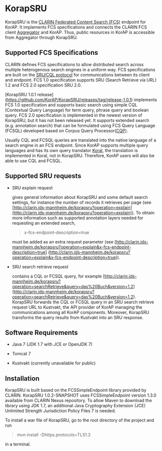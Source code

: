 # KorapSRU

KorapSRU is the [CLARIN Federated Content Search (FCS)](https://www.clarin.eu/content/federated-content-search-clarin-fcs) endpoint for KorAP. It implements FCS specifications and connects the CLARIN FCS client [Aggregator](http://weblicht.sfs.uni-tuebingen.de/Aggregator/) and KorAP. Thus, public resources in KorAP is accessible from Aggregator through KorapSRU.

## Supported FCS Specifications

CLARIN defines FCS specifications to allow distributed search across multiple heterogenous search engines in a uniform way. FCS specifications are built on the [SRU/CQL protocol](http://www.loc.gov/standards/sru/) for communications between its client and endpoint. FCS 1.0 specification supports SRU (Search Retrieve via URL) 1.2 and FCS 2.0 specification SRU 2.0. 


[KorapSRU 1.0.1 release] (https://github.com/KorAP/KorapSRU/releases/tag/release-1.0.1) implements FCS 1.0 specification and supports basic search using simple CQL (Contextual Query Language) for term query, phrase query and boolean query. FCS 2.0 specification is implemented in the newest version of KorapSRU, but it has not been released yet. It supports extended search (e.g. annotation search) that can be formulated using FCS Query Language (FCSQL) developed based on Corpus Query Processor([CQP](http://cwb.sourceforge.net/files/CQP_Tutorial/)).

Usually CQL and FCSQL queries are translated into the native language of a search engine in an FCS endpoint. Since KorAP supports multiple query languages and has its own query translator [Koral](https://github.com/KorAP/Koral), the translation is implemented in Koral, not in KorapSRU. Therefore, KorAP users will also be able to use CQL and FCSQL.

## Supported SRU requests

* SRU explain request

  gives general information about KorapSRU and some default search settings, for instance the number of records it retrieves per page (see [http://clarin.ids-mannheim.de/korapsru?operation=explain](http://clarin.ids-mannheim.de/korapsru?operation=explain)). To obtain more information such as supported annotation layers needed for requesting an extended search, 
  > x-fcs-endpoint-description=true 
  
  must be added as an extra request parameter (see [http://clarin.ids-mannheim.de/korapsru?operation=explain&x-fcs-endpoint-description=true] (http://clarin.ids-mannheim.de/korapsru?operation=explain&x-fcs-endpoint-description=true)).

* SRU search retrieve request  

  contains a CQL or FCSQL query, for example [http://clarin.ids-mannheim.de/korapsru?operation=searchRetrieve&query=das%20Buch&version=1.2] (http://clarin.ids-mannheim.de/korapsru?operation=searchRetrieve&query=das%20Buch&version=1.2). KorapSRU forwards the CQL or FCSQL query in an SRU search retrieve request URL to Kustvakt, the API provider of KorAP managing the communications among all KorAP components. Moreover, KorapSRU transforms the query results from Kustvakt into an SRU response.
  
## Software Requirements
  
* Java 7 (JDK 1.7 with JCE or OpenJDK 7)
 
* Tomcat 7

* Kustvakt (currently unavailable for public) 

## Installation

KorapSRU is built based on the FCSSimpleEndpoint library provided by CLARIN. KorapSRU 1.0.2-SNAPSHOT uses FCSSimpleEndpoint version 1.3.0 available from CLARIN Nexus repository. To allow Maven to download the library using JDK 1.7, an additional Java Cryptography Extension (JCE) Unlimited Strength Jurisdiction Policy Files 7 is needed.

To install a war file of KorapSRU, go to the root directory of the project and run

> mvn install -Dhttps.protocols=TLS1.2

in  a terminal.
